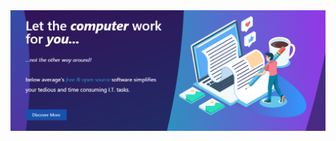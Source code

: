 <img src="https://raw.githubusercontent.com/belowaverage-org/.github/main/pictures/Screenshot%202022-04-02%20152608.png">
